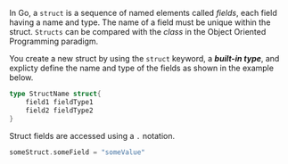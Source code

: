 In Go, a `struct` is a sequence of named elements called _fields_, each field having a name and type. The name of a field must be unique within the struct. `Structs` can be compared with the _class_ in the Object Oriented Programming paradigm.

You create a new struct by using the `struct` keyword, a **_built-in type_**, and explicty define the name and type of the fields as shown in the example below.

```go
type StructName struct{
    field1 fieldType1
    field2 fieldType2
}
```

Struct fields are accessed using a `.` notation.

```go
someStruct.someField = "someValue"
```
